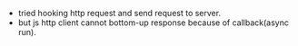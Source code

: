 * tried hooking http request and send request to server.
* but js http client cannot bottom-up response because of callback(async run).
